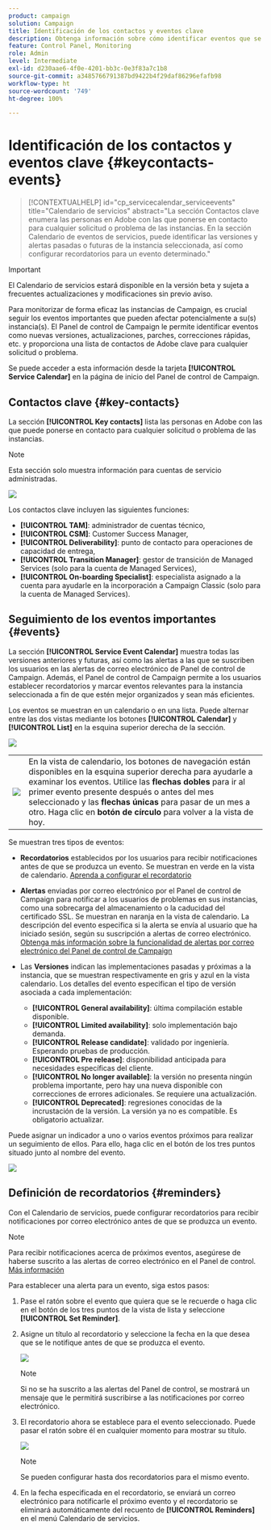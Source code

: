 ```yaml
---
product: campaign
solution: Campaign
title: Identificación de los contactos y eventos clave
description: Obtenga información sobre cómo identificar eventos que se producen en las instancias y contactos clave en Adobe.
feature: Control Panel, Monitoring
role: Admin
level: Intermediate
exl-id: d230aae6-4f0e-4201-bb3c-0e3f83a7c1b8
source-git-commit: a3485766791387bd9422b4f29daf86296efafb98
workflow-type: ht
source-wordcount: '749'
ht-degree: 100%

---
```


# Identificación de los contactos y eventos clave {#keycontacts-events}

>[!CONTEXTUALHELP]
>id="cp_servicecalendar_serviceevents"
>title="Calendario de servicios"
>abstract="La sección Contactos clave enumera las personas en Adobe con las que ponerse en contacto para cualquier solicitud o problema de las instancias. En la sección Calendario de eventos de servicios, puede identificar las versiones y alertas pasadas o futuras de la instancia seleccionada, así como configurar recordatorios para un evento determinado."

>[!IMPORTANT]
>
>El Calendario de servicios estará disponible en la versión beta y sujeta a frecuentes actualizaciones y modificaciones sin previo aviso.

Para monitorizar de forma eficaz las instancias de Campaign, es crucial seguir los eventos importantes que pueden afectar potencialmente a su(s) instancia(s). El Panel de control de Campaign le permite identificar eventos como nuevas versiones, actualizaciones, parches, correcciones rápidas, etc. y proporciona una lista de contactos de Adobe clave para cualquier solicitud o problema.

Se puede acceder a esta información desde la tarjeta **[!UICONTROL Service Calendar]** en la página de inicio del Panel de control de Campaign.

## Contactos clave {#key-contacts}

La sección **[!UICONTROL Key contacts]** lista las personas en Adobe con las que puede ponerse en contacto para cualquier solicitud o problema de las instancias.

>[!NOTE]
>
>Esta sección solo muestra información para cuentas de servicio administradas.

![](assets/service-events-contacts.png)

Los contactos clave incluyen las siguientes funciones:

* **[!UICONTROL TAM]**: administrador de cuentas técnico,
* **[!UICONTROL CSM]**: Customer Success Manager,
* **[!UICONTROL Deliverability]**: punto de contacto para operaciones de capacidad de entrega,
* **[!UICONTROL Transition Manager]**: gestor de transición de Managed Services (solo para la cuenta de Managed Services),
* **[!UICONTROL On-boarding Specialist]**: especialista asignado a la cuenta para ayudarle en la incorporación a Campaign Classic (solo para la cuenta de Managed Services).

## Seguimiento de los eventos importantes {#events}

La sección **[!UICONTROL Service Event Calendar]** muestra todas las versiones anteriores y futuras, así como las alertas a las que se suscriben los usuarios en las alertas de correo electrónico de Panel de control de Campaign. Además, el Panel de control de Campaign permite a los usuarios establecer recordatorios y marcar eventos relevantes para la instancia seleccionada a fin de que estén mejor organizados y sean más eficientes.

Los eventos se muestran en un calendario o en una lista. Puede alternar entre las dos vistas mediante los botones **[!UICONTROL Calendar]** y **[!UICONTROL List]** en la esquina superior derecha de la sección.

![](assets/service-events-calendar.png)

<table><tr style="border: 0;">
<td><img src="assets/do-not-localize/nav-buttons.png">
</td><td>En la vista de calendario, los botones de navegación están disponibles en la esquina superior derecha para ayudarle a examinar los eventos. Utilice las <b>flechas dobles</b> para ir al primer evento presente después o antes del mes seleccionado y las <b>flechas únicas</b> para pasar de un mes a otro. Haga clic en <b>botón de círculo</b> para volver a la vista de hoy.</td>
</tr></table>

Se muestran tres tipos de eventos:

* **Recordatorios** establecidos por los usuarios para recibir notificaciones antes de que se produzca un evento. Se muestran en verde en la vista de calendario. [Aprenda a configurar el recordatorio](#reminders)
* **Alertas** enviadas por correo electrónico por el Panel de control de Campaign para notificar a los usuarios de problemas en sus instancias, como una sobrecarga del almacenamiento o la caducidad del certificado SSL. Se muestran en naranja en la vista de calendario. La descripción del evento especifica si la alerta se envía al usuario que ha iniciado sesión, según su suscripción a alertas de correo electrónico. [Obtenga más información sobre la funcionalidad de alertas por correo electrónico del Panel de control de Campaign](../performance-monitoring/using/email-alerting.md)

* Las **Versiones** indican las implementaciones pasadas y próximas a la instancia, que se muestran respectivamente en gris y azul en la vista calendario. Los detalles del evento especifican el tipo de versión asociada a cada implementación:

   * **[!UICONTROL General availability]**: última compilación estable disponible.
   * **[!UICONTROL Limited availability]**: solo implementación bajo demanda.
   * **[!UICONTROL Release candidate]**: validado por ingeniería. Esperando pruebas de producción.
   * **[!UICONTROL Pre release]**: disponibilidad anticipada para necesidades específicas del cliente.
   * **[!UICONTROL No longer available]**: la versión no presenta ningún problema importante, pero hay una nueva disponible con correcciones de errores adicionales. Se requiere una actualización.
   * **[!UICONTROL Deprecated]**: regresiones conocidas de la incrustación de la versión. La versión ya no es compatible. Es obligatorio actualizar.

Puede asignar un indicador a uno o varios eventos próximos para realizar un seguimiento de ellos. Para ello, haga clic en el botón de los tres puntos situado junto al nombre del evento.

![](assets/service-events-flag.png)

## Definición de recordatorios {#reminders}

Con el Calendario de servicios, puede configurar recordatorios para recibir notificaciones por correo electrónico antes de que se produzca un evento.

>[!NOTE]
>
>Para recibir notificaciones acerca de próximos eventos, asegúrese de haberse suscrito a las alertas de correo electrónico en el Panel de control. [Más información](../performance-monitoring/using/email-alerting.md)

Para establecer una alerta para un evento, siga estos pasos:

1. Pase el ratón sobre el evento que quiera que se le recuerde o haga clic en el botón de los tres puntos de la vista de lista y seleccione **[!UICONTROL Set Reminder]**.

1. Asigne un título al recordatorio y seleccione la fecha en la que desea que se le notifique antes de que se produzca el evento.

   ![](assets/service-events-set-reminder.png)

   >[!NOTE]
   >
   >Si no se ha suscrito a las alertas del Panel de control, se mostrará un mensaje que le permitirá suscribirse a las notificaciones por correo electrónico.

1. El recordatorio ahora se establece para el evento seleccionado. Puede pasar el ratón sobre él en cualquier momento para mostrar su título.

   ![](assets/service-events-reminder.png)

   >[!NOTE]
   >
   >Se pueden configurar hasta dos recordatorios para el mismo evento.

1. En la fecha especificada en el recordatorio, se enviará un correo electrónico para notificarle el próximo evento y el recordatorio se eliminará automáticamente del recuento de **[!UICONTROL Reminders]** en el menú Calendario de servicios.
